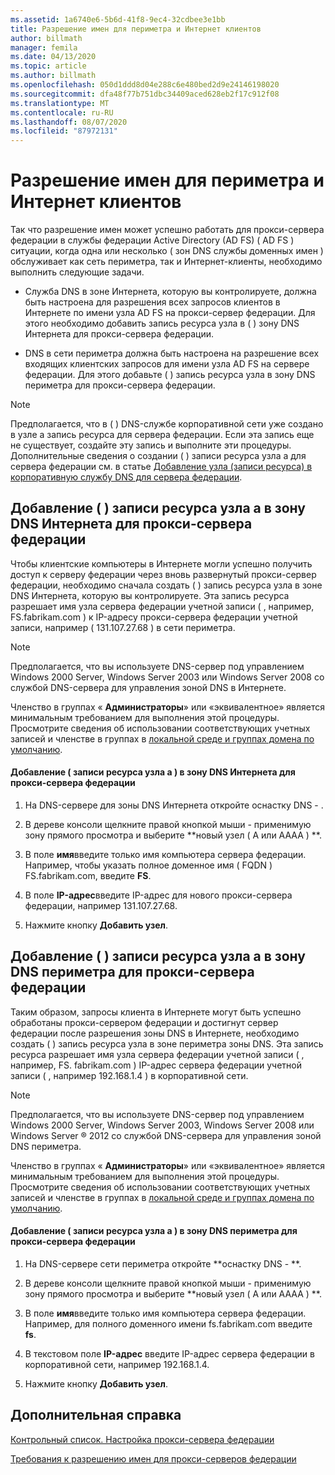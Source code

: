 ```yaml
---
ms.assetid: 1a6740e6-5b6d-41f8-9ec4-32cdbee3e1bb
title: Разрешение имен для периметра и Интернет клиентов
author: billmath
manager: femila
ms.date: 04/13/2020
ms.topic: article
ms.author: billmath
ms.openlocfilehash: 050d1ddd8d04e288c6e480bed2d9e24146198020
ms.sourcegitcommit: dfa48f77b751dbc34409aced628eb2f17c912f08
ms.translationtype: MT
ms.contentlocale: ru-RU
ms.lasthandoff: 08/07/2020
ms.locfileid: "87972131"
---
```

# <a name="name-resolution-for-perimeter-and-internet-clients"></a>Разрешение имен для периметра и Интернет клиентов


Так что разрешение имен может успешно работать для прокси-сервера федерации в службы федерации Active Directory (AD FS) \( AD FS \) ситуации, когда одна или несколько \( зон DNS службы доменных имен \) обслуживает как сеть периметра, так и Интернет-клиенты, необходимо выполнить следующие задачи.

-   Служба DNS в зоне Интернета, которую вы контролируете, должна быть настроена для разрешения всех запросов клиентов в Интернете по имени узла AD FS на прокси-сервер федерации. Для этого необходимо добавить запись ресурса узла в \( \) зону DNS Интернета для прокси-сервера федерации.

-   DNS в сети периметра должна быть настроена на разрешение всех входящих клиентских запросов для имени узла AD FS на сервере федерации. Для этого добавьте \( \) запись ресурса узла в зону DNS периметра для прокси-сервера федерации.

> [!NOTE]
> Предполагается, что в \( \) DNS-службе корпоративной сети уже создано в узле a запись ресурса для сервера федерации. Если эта запись еще не существует, создайте эту запись и выполните эти процедуры. Дополнительные сведения о создании \( \) записи ресурса узла a для сервера федерации см. в статье [Добавление узла &#40;записи ресурса&#41; в корпоративную службу DNS для сервера федерации](Add-a-Host--A--Resource-Record-to-Corporate-DNS-for-a-Federation-Server.md).

## <a name="add-a-host-a-resource-record-to-the-internet-dns-zone-for-a-federation-server-proxy"></a>Добавление \( \) записи ресурса узла a в зону DNS Интернета для прокси-сервера федерации
Чтобы клиентские компьютеры в Интернете могли успешно получить доступ к серверу федерации через вновь развернутый прокси-сервер федерации, необходимо сначала создать \( \) запись ресурса узла в зоне DNS Интернета, которую вы контролируете. Эта запись ресурса разрешает имя узла сервера федерации учетной записи \( , например, FS.fabrikam.com \) к IP-адресу прокси-сервера федерации учетной записи, например \( 131.107.27.68 \) в сети периметра.

> [!NOTE]
> Предполагается, что вы используете DNS-сервер под управлением Windows 2000 Server, Windows Server 2003 или Windows Server 2008 со службой DNS-сервера для управления зоной DNS в Интернете.

Членство в группах « **Администраторы**» или «эквивалентное» является минимальным требованием для выполнения этой процедуры.  Просмотрите сведения об использовании соответствующих учетных записей и членстве в группах в [локальной среде и группах домена по умолчанию](https://go.microsoft.com/fwlink/?LinkId=83477).

#### <a name="to-add-a-host-a-resource-record-to-the-internet-dns-zone-for-a-federation-server-proxy"></a>Добавление \( записи ресурса узла a \) в зону DNS Интернета для прокси-сервера федерации

1.  На DNS-сервере для зоны DNS Интернета откройте оснастку DNS \- .

2.  В дереве консоли щелкните правой кнопкой мыши \- применимую зону прямого просмотра и выберите **новый узел \( A или AAAA \) **.

3.  В поле **имя**введите только имя компьютера сервера федерации. Например, чтобы указать полное доменное имя \( FQDN \) FS.fabrikam.com, введите **FS**.

4.  В поле **IP-адрес**введите IP-адрес для нового прокси-сервера федерации, например 131.107.27.68.

5.  Нажмите кнопку **Добавить узел**.

## <a name="add-a-host-a-resource-record-to-the-perimeter-dns-zone-for-a-federation-server-proxy"></a>Добавление \( \) записи ресурса узла a в зону DNS периметра для прокси-сервера федерации
Таким образом, запросы клиента в Интернете могут быть успешно обработаны прокси-сервером федерации и достигнут сервер федерации после разрешения зоны DNS в Интернете, необходимо создать \( \) запись ресурса узла в зоне периметра зоны DNS. Эта запись ресурса разрешает имя узла сервера федерации учетной записи \( , например, FS. fabrikam.com \) IP-адрес сервера федерации учетной записи \( , например 192.168.1.4 \) в корпоративной сети.

> [!NOTE]
> Предполагается, что вы используете DNS-сервер под управлением Windows 2000 Server, Windows Server 2003, Windows Server 2008 или Windows Server &reg; 2012 со службой DNS-сервера для управления зоной DNS периметра.

Членство в группах « **Администраторы**» или «эквивалентное» является минимальным требованием для выполнения этой процедуры.  Просмотрите сведения об использовании соответствующих учетных записей и членстве в группах в [локальной среде и группах домена по умолчанию](https://go.microsoft.com/fwlink/?LinkId=83477).

#### <a name="to-add-a-host-a-resource-record-to-the-perimeter-dns-zone-for-a-federation-server-proxy"></a>Добавление \( записи ресурса узла a \) в зону DNS периметра для прокси-сервера федерации

1.  На DNS-сервере сети периметра откройте **оснастку DNS \- **.

2.  В дереве консоли щелкните правой кнопкой мыши \- применимую зону прямого просмотра и выберите **новый узел \( A или AAAA \) **.

3.  В поле **имя**введите только имя компьютера сервера федерации. Например, для полного доменного имени fs.fabrikam.com введите **fs**.

4.  В текстовом поле **IP-адрес** введите IP-адрес сервера федерации в корпоративной сети, например 192.168.1.4.

5.  Нажмите кнопку **Добавить узел**.

## <a name="additional-references"></a>Дополнительная справка
[Контрольный список. Настройка прокси-сервера федерации](Checklist--Setting-Up-a-Federation-Server-Proxy.md)

[Требования к разрешению имен для прокси-серверов федерации](/previous-versions/windows/it-pro/windows-server-2012-R2-and-2012/dd807055(v=ws.11))


